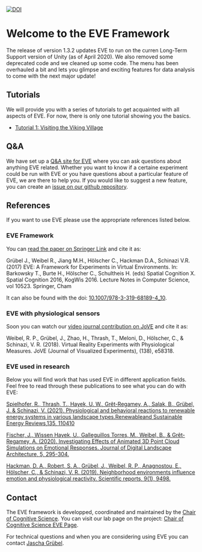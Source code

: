 [![DOI](https://zenodo.org/badge/167457116.svg)](https://zenodo.org/badge/latestdoi/167457116)
# Welcome to the EVE Framework

The release of version 1.3.2 updates EVE to run on the curren Long-Term Support version of Unity (as of April 2020). We also removed some deprecated code and we cleaned up some code. The menu has been overhauled a bit and lets you glimpse and exciting features for data analysis to come with the next major update!

## Tutorials

We will provide you with a series of tutorials to get acquainted with all aspects of EVE. For now, there is only one tutorial showing you the basics.

 * [Tutorial 1: Visiting the Viking Village](https://www.files.ethz.ch/cog/EVE_tutorial.pdf)

## Q&A

We have set up a [Q&A site for EVE](https://eve.qhub.com/) where you can ask questions about anything EVE related. Whether you want to know if a certaine experiment could be run with EVE or you have questions about a particular feature of EVE, we are there to help you. If you would like to suggest a new feature, you can create an [issue on our github repository](https://github.com/cog-ethz/EVE/issues).

## References

If you want to use EVE please use the appropriate references listed below.

### EVE Framework

You can [read the paper on Springer Link](https://link.springer.com/chapter/10.1007/978-3-319-68189-4_10) and cite it as:

Grübel J., Weibel R., Jiang M.H., Hölscher C., Hackman D.A., Schinazi V.R. (2017) EVE: A Framework for Experiments in Virtual Environments. In: Barkowsky T., Burte H., Hölscher C., Schultheis H. (eds) Spatial Cognition X. Spatial Cognition 2016, KogWis 2016. Lecture Notes in Computer Science, vol 10523. Springer, Cham

It can also be found with the doi: [10.1007/978-3-319-68189-4_10](https://doi.org/10.1007/978-3-319-68189-4_10).

### EVE with physiological sensors

Soon you can watch our [video journal contribution on JoVE](https://www.jove.com/video/58318/virtual-reality-experiments-with-physiological-measures) and cite it as:

Weibel, R. P., Grübel, J., Zhao, H., Thrash, T., Meloni, D., Hölscher, C., & Schinazi, V. R. (2018). Virtual Reality Experiments with Physiological Measures. JoVE (Journal of Visualized Experiments), (138), e58318.

### EVE used in research

Below you will find work that has used EVE in different application fields. Feel free to read through these publications to see what you can do with EVE:

[Spielhofer, R., Thrash, T., Hayek, U. W., Grêt-Regamey, A., Salak, B., Grübel, J. & Schinazi, V. (2021). Physiological and behavioral reactions to renewable energy systems in various landscape types.Renewableand Sustainable Energy Reviews,135, 110410](https://www.sciencedirect.com/science/article/pii/S1364032120306985)

[Fischer, J., Wissen Hayek, U., Galleguillos Torres, M., Weibel, B., & Grêt-Regamey, A. (2020). Investigating Effects of Animated 3D Point Cloud Simulations on Emotional Responses. Journal of Digital Landscape Architecture, 5, 295-304.](https://gispoint.de/fileadmin/user_upload/paper_gis_open/DLA_2020/537690031.pdf)

[Hackman, D. A., Robert, S. A., Grübel, J., Weibel, R. P., Anagnostou, E., Hölscher, C., & Schinazi, V. R. (2019). Neighborhood environments influence emotion and physiological reactivity. Scientific reports, 9(1), 9498.](https://www.nature.com/articles/s41598-019-45876-8)



## Contact

The EVE framework is developped, coordinated and maintained by the [Chair of Cognitive Science](http://www.cog.ethz.ch/). You can visit our lab page on the project: [Chair of Cognitive Science EVE Page](http://www.cog.ethz.ch/the-lab/eve).

For technical questions and when you are considering using EVE you can contact [Jascha Grübel](http://www.cog.ethz.ch/people/jascha-gruebel-phd-candidate.html).
